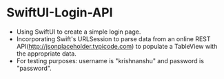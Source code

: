 # SwiftUI-Login-API
 - Using SwiftUI to create a simple login page.
 - Incorporating Swift's URLSession to parse data from an online REST API(http://jsonplaceholder.typicode.com) to populate a TableView with the appropriate data.
 - For testing purposes: username is "krishnanshu" and password is "password".
